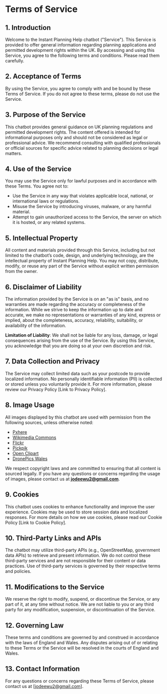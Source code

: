 # Terms of Service

## 1. Introduction
Welcome to the Instant Planning Help chatbot ("Service"). This Service is provided to offer general information regarding planning applications and permitted development rights within the UK. By accessing and using this Service, you agree to the following terms and conditions. Please read them carefully.

## 2. Acceptance of Terms
By using the Service, you agree to comply with and be bound by these Terms of Service. If you do not agree to these terms, please do not use the Service.

## 3. Purpose of the Service
This chatbot provides general guidance on UK planning regulations and permitted development rights. The content offered is intended for informational purposes only and should not be considered as legal or professional advice. We recommend consulting with qualified professionals or official sources for specific advice related to planning decisions or legal matters.

## 4. Use of the Service
You may use the Service only for lawful purposes and in accordance with these Terms. You agree not to:
- Use the Service in any way that violates applicable local, national, or international laws or regulations.
- Misuse the Service by introducing viruses, malware, or any harmful material.
- Attempt to gain unauthorized access to the Service, the server on which it is hosted, or any related systems.

## 5. Intellectual Property
All content and materials provided through this Service, including but not limited to the chatbot’s code, design, and underlying technology, are the intellectual property of Instant Planning Help. You may not copy, distribute, modify, or reuse any part of the Service without explicit written permission from the owner.

## 6. Disclaimer of Liability
The information provided by the Service is on an "as is" basis, and no warranties are made regarding the accuracy or completeness of the information. While we strive to keep the information up to date and accurate, we make no representations or warranties of any kind, express or implied, about the completeness, accuracy, reliability, suitability, or availability of the information.

**Limitation of Liability**: We shall not be liable for any loss, damage, or legal consequences arising from the use of the Service. By using this Service, you acknowledge that you are doing so at your own discretion and risk.

## 7. Data Collection and Privacy
The Service may collect limited data such as your postcode to provide localized information. No personally identifiable information (PII) is collected or stored unless you voluntarily provide it. For more information, please review our Privacy Policy [Link to Privacy Policy].

## 8. Image Usage
All images displayed by this chatbot are used with permission from the following sources, unless otherwise noted:
- [Pxhere](https://pxhere.com)
- [Wikimedia Commons](https://commons.wikimedia.org)
- [Flickr](https://www.flickr.com)
- [Pickpik](https://www.pickpik.com)
- [Open Clipart](https://openclipart.org)
- [DronePics Wales](https://dronepics.wales/ewloe/)

We respect copyright laws and are committed to ensuring that all content is sourced legally. If you have any questions or concerns regarding the usage of images, please contact us at **[jodeewu2@gmail.com](mailto:jodeewu2@gmail.com)**.


## 9. Cookies
This chatbot uses cookies to enhance functionality and improve the user experience. Cookies may be used to store session data and localized responses. For more details on how we use cookies, please read our Cookie Policy [Link to Cookie Policy].

## 10. Third-Party Links and APIs
The chatbot may utilize third-party APIs (e.g., OpenStreetMap, government data APIs) to retrieve and present information. We do not control these third-party services and are not responsible for their content or data practices. Use of third-party services is governed by their respective terms and policies.

## 11. Modifications to the Service
We reserve the right to modify, suspend, or discontinue the Service, or any part of it, at any time without notice. We are not liable to you or any third party for any modification, suspension, or discontinuation of the Service.

## 12. Governing Law
These terms and conditions are governed by and construed in accordance with the laws of England and Wales. Any disputes arising out of or relating to these Terms or the Service will be resolved in the courts of England and Wales.

## 13. Contact Information
For any questions or concerns regarding these Terms of Service, please contact us at [jodeewu2@gmail.com].
